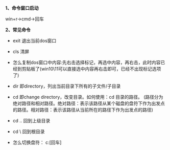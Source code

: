 **1、命令窗口启动**

win+r→cmd→回车

**2、常见命令**

- exit 退出当前dos窗口
- cls 清屏

- 怎么复制dos窗口中内容:先右击选择标记，再选中内容，再右击，此时内容已经到剪贴板了(win10\11可以直接选中内容再右击即可，已经不出现标记选项了)
- dir 即directory，列出当前目录下所有的子文件/子目录
- cd 即change directory，改变目录。如何使用：cd 目录的路径。							(路径分为绝对路径和相对路径。绝对路径：表示该路径从某个磁盘的盘符下作为出发点的路径。相对路径：表示该路径从当前所在的路径下作为出发点的路径)
- cd .. 回到上级目录
- cd \  回到根目录
- 怎么切换盘符：  c:[回车]